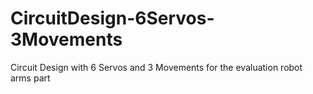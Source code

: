 # CircuitDesign-6Servos-3Movements
Circuit Design with 6 Servos and 3 Movements for the evaluation robot arms part 
